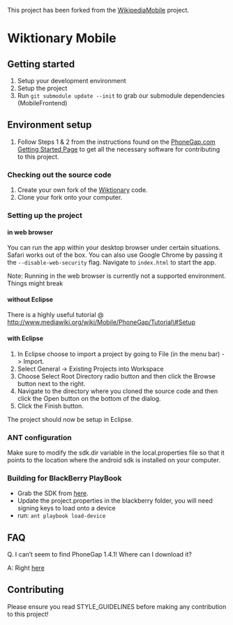 This project has been forked from the [WikipediaMobile](https://github.com/wikimedia/WikipediaMobile) project.

Wiktionary Mobile
=================

Getting started
---------------

1.  Setup your development environment
2.  Setup the project
3.  Run `git submodule update --init` to grab our submodule dependencies (MobileFrontend)

Environment setup
-----------------

1.  Follow Steps 1 & 2 from the instructions found on the [PhoneGap.com Getting Started Page](http://www.phonegap.com/start) to get all the necessary software for contributing to this project.

### Checking out the source code

1.  Create your own fork of the [Wiktionary](https://github.com/wikimedia/WiktionaryMobile) code.
2.  Clone your fork onto your computer.

### Setting up the project

#### in web browser

You can run the app within your desktop browser under certain situations. Safari works out of the box. You can also use Google Chrome by passing it the `--disable-web-security` flag. Navigate to `index.html` to start the app.

Note: Running in the web browser is currently not a supported environment. Things might break

#### without Eclipse

There is a highly useful tutorial @ http://www.mediawiki.org/wiki/Mobile/PhoneGap/Tutorial\#Setup

#### with Eclipse

1.  In Eclipse choose to import a project by going to File (in the menu bar) -&gt; Import.
2.  Select General -&gt; Existing Projects into Workspace
3.  Choose Select Root Directory radio button and then click the Browse button next to the right.
4.  Navigate to the directory where you cloned the source code and then click the Open button on the bottom of the dialog.
5.  Click the Finish button.

The project should now be setup in Eclipse.

### ANT configuration

Make sure to modify the sdk.dir variable in the local.properties file so that it points to the location where the android sdk is installed on your computer.

### Building for BlackBerry PlayBook

-   Grab the SDK from [here](https://bdsc.webapps.blackberry.com/html5/download/sdk).
-   Update the project.properties in the blackberry folder, you will need signing keys to load onto a device
-   run: `ant playbook load-device`

FAQ
---

Q. I can’t seem to find PhoneGap 1.4.1! Where can I download it?

A: Right [here](https://nodeload.github.com/phonegap/phonegap/zipball/1.4.1)

Contributing
------------

Please ensure you read STYLE\_GUIDELINES before making any contribution to this project!
